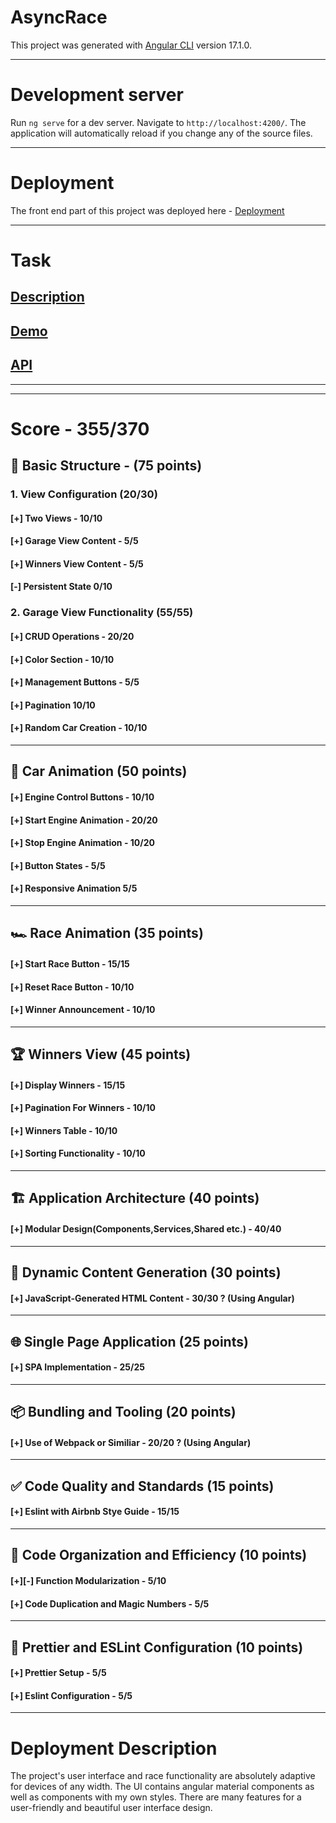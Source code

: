 # AsyncRace

This project was generated with [Angular CLI](https://github.com/angular/angular-cli) version 17.1.0.

---

# Development server

Run `ng serve` for a dev server. Navigate to `http://localhost:4200/`. The application will automatically reload if you change any of the source files.

---

# Deployment

The front end part of this project was deployed here - [Deployment](https://harut-async-race.netlify.app/)

---

# Task

## [Description](https://github.com/rolling-scopes-school/tasks/blob/master/epam/async-race.md)

## [Demo](https://www.youtube.com/watch?v=aLjibbo9spo)

## [API](https://github.com/mikhama/async-race-api)

---

---

# **Score - 355/370**

## 🏁 Basic Structure - (75 points)

### 1. View Configuration (20/30)

#### [+] Two Views - 10/10

#### [+] Garage View Content - 5/5

#### [+] Winners View Content - 5/5

#### [-] Persistent State 0/10

### 2. Garage View Functionality (55/55)

#### [+] CRUD Operations - 20/20

#### [+] Color Section - 10/10

#### [+] Management Buttons - 5/5

#### [+] Pagination 10/10

#### [+] Random Car Creation - 10/10

---

## 🚗 Car Animation (50 points)

#### [+] Engine Control Buttons - 10/10

#### [+] Start Engine Animation - 20/20

#### [+] Stop Engine Animation - 10/20

#### [+] Button States - 5/5

#### [+] Responsive Animation 5/5

---

## 🏎️ Race Animation (35 points)

#### [+] Start Race Button - 15/15

#### [+] Reset Race Button - 10/10

#### [+] Winner Announcement - 10/10

---

## 🏆 Winners View (45 points)

#### [+] Display Winners - 15/15

#### [+] Pagination For Winners - 10/10

#### [+] Winners Table - 10/10

#### [+] Sorting Functionality - 10/10

---

## 🏗️ Application Architecture (40 points)

#### [+] Modular Design(Components,Services,Shared etc.) - 40/40

---

## 📜 Dynamic Content Generation (30 points)

#### [+] JavaScript-Generated HTML Content - 30/30 ? (Using Angular)

---

## 🌐 Single Page Application (25 points)

#### [+] SPA Implementation - 25/25

---

## 📦 Bundling and Tooling (20 points)

#### [+] Use of Webpack or Similiar - 20/20 ? (Using Angular)

---

## ✅ Code Quality and Standards (15 points)

#### [+] Eslint with Airbnb Stye Guide - 15/15

---

## 📏 Code Organization and Efficiency (10 points)

#### [+][-] Function Modularization - 5/10

#### [+] Code Duplication and Magic Numbers - 5/5

---

## 🎨 Prettier and ESLint Configuration (10 points)

#### [+] Prettier Setup - 5/5

#### [+] Eslint Configuration - 5/5

---

# Deployment Description

The project's user interface and race functionality are absolutely adaptive for devices of any width.
The UI contains angular material components as well as components with my own styles.
There are many features for a user-friendly and beautiful user interface design.